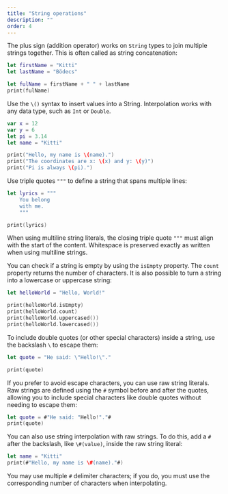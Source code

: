 ```yaml
---
title: "String operations"
description: ""
order: 4
---
```


The plus sign (addition operator) works on `String` types to join multiple strings together. This is often called as string concatenation:

```swift
let firstName = "Kitti"
let lastName = "Bödecs"

let fulName = firstName + " " + lastName 
print(fulName)
```

Use the `\()` syntax to insert values into a String. Interpolation works with any data type, such as `Int` or `Double`.

```swift
var x = 12
var y = 6
let pi = 3.14
let name = "Kitti"

print("Hello, my name is \(name).")  
print("The coordinates are x: \(x) and y: \(y)")
print("Pi is always \(pi).")
```

Use triple quotes `"""` to define a string that spans multiple lines:

```swift
let lyrics = """
    You belong
    with me.
    """

print(lyrics)
```

When using multiline string literals, the closing triple quote `"""` must align with the start of the content. Whitespace is preserved exactly as written when using multiline strings.

You can check if a string is empty by using the `isEmpty` property. The `count` property returns the number of characters. It is also possible to turn a string into a lowercase or uppercase string:


```swift
let helloWorld = "Hello, World!"

print(helloWorld.isEmpty)
print(helloWorld.count)
print(helloWorld.uppercased())
print(helloWorld.lowercased())
```

To include double quotes (or other special characters) inside a string, use the backslash `\` to escape them:

```swift
let quote = "He said: \"Hello!\"."

print(quote)
```

If you prefer to avoid escape characters, you can use raw string literals. Raw strings are defined using the `#` symbol before and after the quotes, allowing you to include special characters like double quotes without needing to escape them:

```swift
let quote = #"He said: "Hello!"."#
print(quote)
```

You can also use string interpolation with raw strings. To do this, add a `#` after the backslash, like `\#(value)`, inside the raw string literal:

```swift
let name = "Kitti"
print(#"Hello, my name is \#(name)."#) 
```

You may use multiple `#` delimiter characters; if you do, you must use the corresponding number of characters when interpolating.


